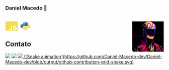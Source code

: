### Daniel Macedo 👋

<div style="display: inline_block"><br>
  <img align="center" alt="Daniel-Js" height="30" width="40" src="https://raw.githubusercontent.com/devicons/devicon/master/icons/javascript/javascript-plain.svg" />
  <img align="center" alt="Daniel-Python" height="30" width="40" src="https://raw.githubusercontent.com/devicons/devicon/master/icons/python/python-original.svg" />
  <img align="right" width="100px" alt="DanielCyberpunk" src="https://github.com/Daniel-Macedo-dev/Daniel-Macedo-dev/blob/main/images/Cyberpunk.gif" />
</div>
  
  ## Contato
 
<div> 
  <a href="Discordapp.com/users/502983199069044738" target="_blank"><img src="https://img.shields.io/badge/Discord-7289DA?style=for-the-badge&logo=discord&logoColor=white" target="_blank"></a> 
  <a href = "mailto:danielmacedosilva11@gmail.com"><img src="https://img.shields.io/badge/-Gmail-%23333?style=for-the-badge&logo=gmail&logoColor=white" target="_blank"></a>
  <a href="https://github.com/Daniel-Macedo-dev">
  <img height= "180" src="https://github-readme-stats.vercel.app/api?username=Daniel-Macedo-dev&show_icons=true&theme=midnight-purple&include_all_commits=true&count_private=true" />
  ![Snake animation](https://github.com/Daniel-Macedo-dev/Daniel-Macedo-dev/blob/output/github-contribution-grid-snake.svg)
</div>